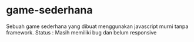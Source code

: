 # game-sederhana
Sebuah game sederhana yang dibuat menggunakan javascript murni tanpa framework.
Status : Masih memiliki bug dan belum responsive

